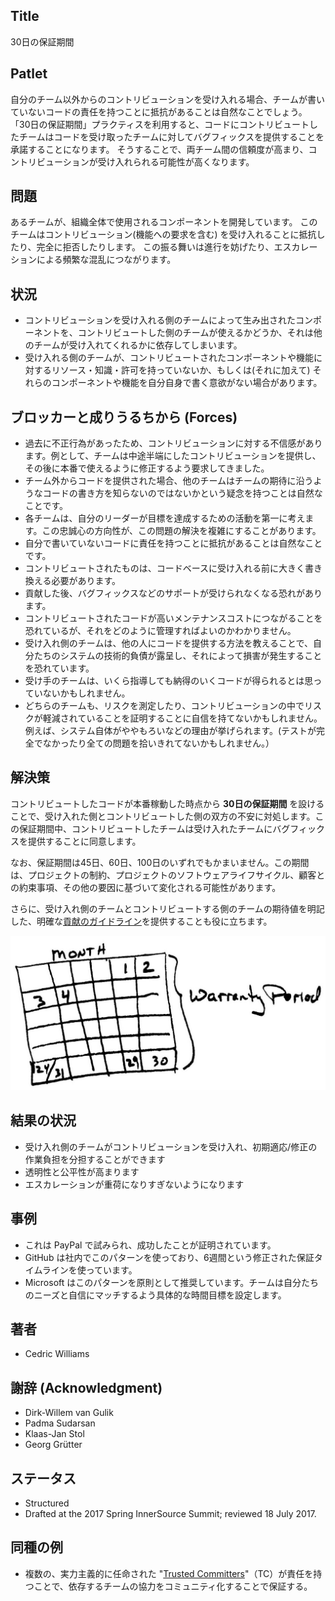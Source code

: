 ## Title

30日の保証期間

## Patlet

自分のチーム以外からのコントリビューションを受け入れる場合、チームが書いていないコードの責任を持つことに抵抗があることは自然なことでしょう。
「30日の保証期間」プラクティスを利用すると、コードにコントリビュートしたチームはコードを受け取ったチームに対してバグフィックスを提供することを承諾することになります。
そうすることで、両チーム間の信頼度が高まり、コントリビューションが受け入れられる可能性が高くなります。

## 問題

あるチームが、組織全体で使用されるコンポーネントを開発しています。 このチームはコントリビューション(機能への要求を含む) を受け入れることに抵抗したり、完全に拒否したりします。
この振る舞いは進行を妨げたり、エスカレーションによる頻繁な混乱につながります。

## 状況

- コントリビューションを受け入れる側のチームによって生み出されたコンポーネントを、コントリビュートした側のチームが使えるかどうか、それは他のチームが受け入れてくれるかに依存してしまいます。
- 受け入れる側のチームが、コントリビュートされたコンポーネントや機能に対するリソース・知識・許可を持っていないか、もしくは(それに加えて) それらのコンポーネントや機能を自分自身で書く意欲がない場合があります。

## ブロッカーと成りうるちから (Forces)

- 過去に不正行為があったため、コントリビューションに対する不信感があります。例として、チームは中途半端にしたコントリビューションを提供し、その後に本番で使えるように修正するよう要求してきました。
- チーム外からコードを提供された場合、他のチームはチームの期待に沿うようなコードの書き方を知らないのではないかという疑念を持つことは自然なことです。
- 各チームは、自分のリーダーが目標を達成するための活動を第一に考えます。この忠誠心の方向性が、この問題の解決を複雑にすることがあります。
- 自分で書いていないコードに責任を持つことに抵抗があることは自然なことです。
- コントリビュートされたものは、コードベースに受け入れる前に大きく書き換える必要があります。
- 貢献した後、バグフィックスなどのサポートが受けられなくなる恐れがあります。
- コントリビュートされたコードが高いメンテナンスコストにつながることを恐れているが、それをどのように管理すればよいのかわかりません。
- 受け入れ側のチームは、他の人にコードを提供する方法を教えることで、自分たちのシステムの技術的負債が露呈し、それによって損害が発生することを恐れています。
- 受け手のチームは、いくら指導しても納得のいくコードが得られるとは思っていないかもしれません。
- どちらのチームも、リスクを測定したり、コントリビューションの中でリスクが軽減されていることを証明することに自信を持てないかもしれません。例えば、システム自体がややもろいなどの理由が挙げられます。(テストが完全でなかったり全ての問題を拾いきれてないかもしれません。）

## 解決策

コントリビュートしたコードが本番稼動した時点から **30日の保証期間** を設けることで、受け入れた側とコントリビュートした側の双方の不安に対処します。この保証期間中、コントリビュートしたチームは受け入れたチームにバグフィックスを提供することに同意します。

なお、保証期間は45日、60日、100日のいずれでもかまいません。この期間は、プロジェクトの制約、プロジェクトのソフトウェアライフサイクル、顧客との約束事項、その他の要因に基づいて変化される可能性があります。

さらに、受け入れ側のチームとコントリビュートする側のチームの期待値を明記した、明確な[貢献のガイドライン](./project-setup/base-documentation.md)を提供することも役に立ちます。

![30 Day Warranty](../../../assets/img/thirtydaywarranty.jpg)

## 結果の状況

- 受け入れ側のチームがコントリビューションを受け入れ、初期適応/修正の作業負担を分担することができます
- 透明性と公平性が高まります
- エスカレーションが重荷になりすぎないようになります

## 事例

- これは PayPal で試みられ、成功したことが証明されています。
- GitHub は社内でこのパターンを使っており、6週間という修正された保証タイムラインを使っています。
- Microsoft はこのパターンを原則として推奨しています。チームは自分たちのニーズと自信にマッチするよう具体的な時間目標を設定します。

## 著者

- Cedric Williams

## 謝辞 (Acknowledgment)

- Dirk-Willem van Gulik
- Padma Sudarsan
- Klaas-Jan Stol
- Georg Grütter

## ステータス

* Structured
* Drafted at the 2017 Spring InnerSource Summit; reviewed 18 July 2017.

## 同種の例

- 複数の、実力主義的に任命された "[Trusted Committers](./trusted-committer.md)"（TC）が責任を持つことで、依存するチームの協力をコミュニティ化することで保証する。